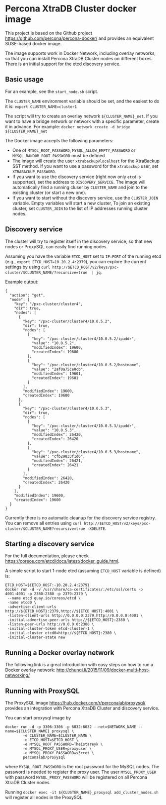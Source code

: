 
Percona XtraDB Cluster docker image
===================================

This project is based on the Github project https://github.com/percona/percona-docker/
and provides an equivalent SUSE-based docker image.

The image supports work in Docker Network, including overlay networks,
so that you can install Percona XtraDB Cluster nodes on different boxes.
There is an initial support for the etcd discovery service.

Basic usage
-----------

For an example, see the `start_node.sh` script.

The `CLUSTER_NAME` environment variable should be set, and the easiest to do it is:
`export CLUSTER_NAME=cluster1`

The script will try to create an overlay network `${CLUSTER_NAME}_net`.
If you want to have a bridge network or network with a specific parameter,
create it in advance.
For example:
`docker network create -d bridge ${CLUSTER_NAME}_net`

The Docker image accepts the following parameters:
* One of `MYSQL_ROOT_PASSWORD`, `MYSQL_ALLOW_EMPTY_PASSWORD` or `MYSQL_RANDOM_ROOT_PASSWORD` must be defined
* The image will create the user `xtrabackup@localhost` for the XtraBackup SST method. If you want to use a password for the `xtrabackup` user, set `XTRABACKUP_PASSWORD`. 
* If you want to use the discovery service (right now only `etcd` is supported), set the address to `DISCOVERY_SERVICE`. The image will automatically find a running cluser by `CLUSTER_NAME` and join to the existing cluster (or start a new one).
* If you want to start without the discovery service, use the `CLUSTER_JOIN` variable. Empty variables will start a new cluster, To join an existing cluster, set `CLUSTER_JOIN` to the list of IP addresses running cluster nodes.


Discovery service
-----------------

The cluster will try to register itself in the discovery service, so that new nodes or ProxySQL can easily find running nodes.

Assuming you have the variable `ETCD_HOST` set to `IP:PORT` of the running etcd (e.g., `export ETCD_HOST=10.20.2.4:2379`), you can explore the current settings by  using
`curl http://$ETCD_HOST/v2/keys/pxc-cluster/$CLUSTER_NAME/?recursive=true  | jq`.

Example output:
```
{
  "action": "get",
  "node": {
    "key": "/pxc-cluster/cluster4",
    "dir": true,
    "nodes": [
      {
        "key": "/pxc-cluster/cluster4/10.0.5.2",
        "dir": true,
        "nodes": [
          {
            "key": "/pxc-cluster/cluster4/10.0.5.2/ipaddr",
            "value": "10.0.5.2",
            "modifiedIndex": 19600,
            "createdIndex": 19600
          },
          {
            "key": "/pxc-cluster/cluster4/10.0.5.2/hostname",
            "value": "2af0a75ce0cb",
            "modifiedIndex": 19601,
            "createdIndex": 19601
          }
        ],
        "modifiedIndex": 19600,
        "createdIndex": 19600
      },
      {
        "key": "/pxc-cluster/cluster4/10.0.5.3",
        "dir": true,
        "nodes": [
          {
            "key": "/pxc-cluster/cluster4/10.0.5.3/ipaddr",
            "value": "10.0.5.3",
            "modifiedIndex": 26420,
            "createdIndex": 26420
          },
          {
            "key": "/pxc-cluster/cluster4/10.0.5.3/hostname",
            "value": "cfb29833f1d6",
            "modifiedIndex": 26421,
            "createdIndex": 26421
          }
        ],
        "modifiedIndex": 26420,
        "createdIndex": 26420
      }
    ],
    "modifiedIndex": 19600,
    "createdIndex": 19600
  }
}
```

Currently there is no automatic cleanup for the discovery service registry. You can remove all entries using
`curl http://$ETCD_HOST/v2/keys/pxc-cluster/$CLUSTER_NAME?recursive=true -XDELETE`.

Starting a discovery service
--------------------------

For the full documentation, please check https://coreos.com/etcd/docs/latest/docker_guide.html.

A simple script to start 1-node etcd (assuming `ETCD_HOST` variable is defined) is:

```
ETCD_HOST=${ETCD_HOST:-10.20.2.4:2379}
docker run -d -v /usr/share/ca-certificates/:/etc/ssl/certs -p 4001:4001 -p 2380:2380 -p 2379:2379 \
 --name etcd quay.io/coreos/etcd \
 -name etcd0 \
 -advertise-client-urls http://${ETCD_HOST}:2379,http://${ETCD_HOST}:4001 \
 -listen-client-urls http://0.0.0.0:2379,http://0.0.0.0:4001 \
 -initial-advertise-peer-urls http://${ETCD_HOST}:2380 \
 -listen-peer-urls http://0.0.0.0:2380 \
 -initial-cluster-token etcd-cluster-1 \
 -initial-cluster etcd0=http://${ETCD_HOST}:2380 \
 -initial-cluster-state new
``` 

Running a Docker overlay network
------------------------------

The following link is a great introduction with easy steps on how to run a Docker overlay network: http://chunqi.li/2015/11/09/docker-multi-host-networking/


Running with ProxySQL
---------------------

The ProxySQL image https://hub.docker.com/r/perconalab/proxysql/
provides an integration with Percona XtraDB Cluster and discovery service.

You can start proxysql image by
```
docker run -d -p 3306:3306 -p 6032:6032 --net=$NETWORK_NAME --name=${CLUSTER_NAME}_proxysql \
        -e CLUSTER_NAME=$CLUSTER_NAME \
        -e ETCD_HOST=$ETCD_HOST \
        -e MYSQL_ROOT_PASSWORD=Theistareyk \
        -e MYSQL_PROXY_USER=proxyuser \
        -e MYSQL_PROXY_PASSWORD=s3cret \
        perconalab/proxysql
```

where `MYSQL_ROOT_PASSWORD` is the root password for the MySQL nodes. The password is needed to register the proxy user. The user `MYSQL_PROXY_USER` with password `MYSQL_PROXY_PASSWORD` will be registered on all Percona XtraDB Cluster nodes.


Running `docker exec -it ${CLUSTER_NAME}_proxysql add_cluster_nodes.sh` will register all nodes in the ProxySQL.

